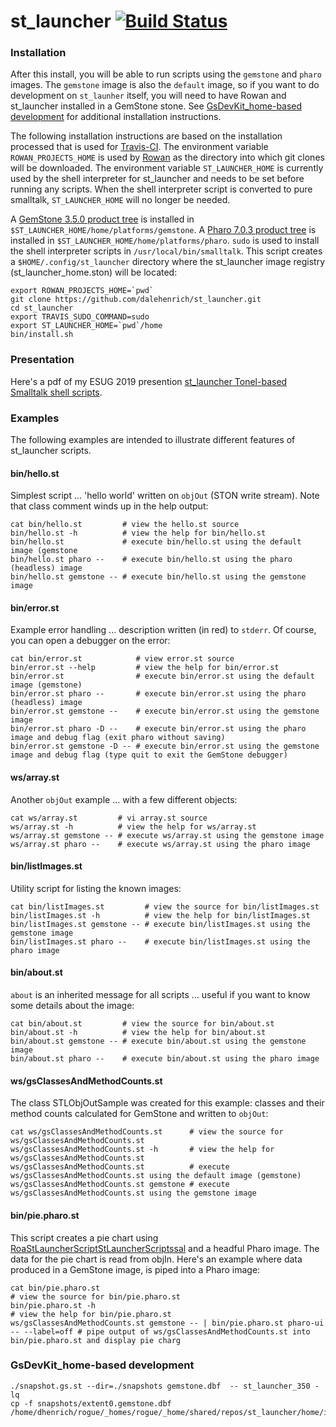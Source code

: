 # st_launcher [![Build Status](https://travis-ci.org/dalehenrich/st_launcher.svg?branch=masterV0.1)](https://travis-ci.org/dalehenrich/st_launcher)

### Installation
After this install, you will be able to run scripts using the `gemstone` and `pharo` images.
The `gemstone` image is also the `default` image, so if you want to do development on `st_launher` itself, you will need to have Rowan and st_launcher installed in a GemStone stone. See [GsDevKit_home-based development](#gsdevkit_home-based-development) for additional installation instructions.

The following installation instructions are based on the installation processed that is used for [Travis-CI][1].
The environment variable `ROWAN_PROJECTS_HOME` is used by [Rowan][2] as the directory into which git clones will be downloaded.
The environment variable `ST_LAUNCHER_HOME` is currently used by the shell interpreter for st_launcher and needs to be set before running any scripts.
When the shell interpreter script is converted to pure smalltalk, `ST_LAUNCHER_HOME` will no longer be needed.

A [GemStone 3.5.0 product tree][3] is installed in `$ST_LAUNCHER_HOME/home/platforms/gemstone`.
A [Pharo 7.0.3 product tree][4] is installed in `$ST_LAUNCHER_HOME/home/platforms/pharo`.
`sudo` is used to install the shell interpreter scripts in `/usr/local/bin/smalltalk`.
This script creates a `$HOME/.config/st_launcher` directory where the st_launcher image registry (st_launcher_home.ston) will be located:
```
export ROWAN_PROJECTS_HOME=`pwd`
git clone https://github.com/dalehenrich/st_launcher.git
cd st_launcher
export TRAVIS_SUDO_COMMAND=sudo
export ST_LAUNCHER_HOME=`pwd`/home
bin/install.sh
```
### Presentation
Here's a pdf of my ESUG 2019 presention [st_launcher Tonel-based Smalltalk shell scripts][6].

### Examples
The following examples are intended to illustrate different features of st_launcher scripts.

#### bin/hello.st
Simplest script ... 'hello world' written on `objOut` (STON write stream). 
Note that class comment winds up in the help output:
```
cat bin/hello.st         # view the hello.st source
bin/hello.st -h          # view the help for bin/hello.st
bin/hello.st             # execute bin/hello.st using the default image (gemstone
bin/hello.st pharo --    # execute bin/hello.st using the pharo (headless) image
bin/hello.st gemstone -- # execute bin/hello.st using the gemstone image
```
#### bin/error.st
Example error handling ... description written (in red) to `stderr`.
Of course, you can open a debugger on the error:
```
cat bin/error.st            # view error.st source
bin/error.st --help         # view the help for bin/error.st
bin/error.st                # execute bin/error.st using the default image (gemstone)
bin/error.st pharo --       # execute bin/error.st using the pharo (headless) image
bin/error.st gemstone --    # execute bin/error.st using the gemstone image
bin/error.st pharo -D --    # execute bin/error.st using the pharo image and debug flag (exit pharo without saving)
bin/error.st gemstone -D -- # execute bin/error.st using the gemstone image and debug flag (type quit to exit the GemStone debugger)
```
#### ws/array.st
Another `objOut` example ... with a few different objects:
```
cat ws/array.st         # vi array.st source
ws/array.st -h          # view the help for ws/array.st
ws/array.st gemstone -- # execute ws/array.st using the gemstone image
ws/array.st pharo --    # execute ws/array.st using the pharo image
```
#### bin/listImages.st
Utility script for listing the known images:
```
cat bin/listImages.st         # view the source for bin/listImages.st
bin/listImages.st -h          # view the help for bin/listImages.st
bin/listImages.st gemstone -- # execute bin/listImages.st using the gemstone image
bin/listImages.st pharo --    # execute bin/listImages.st using the pharo image
```
#### bin/about.st
`about` is an inherited message for all scripts ... useful if you want to know some details about the image:
```
cat bin/about.st         # view the source for bin/about.st
bin/about.st -h          # view the help for bin/about.st
bin/about.st gemstone -- # execute bin/about.st using the gemstone image
bin/about.st pharo --    # execute bin/about.st using the pharo image
```

#### ws/gsClassesAndMethodCounts.st
The class STLObjOutSample was created for this example: classes and their method counts calculated for GemStone and written to `objOut`:
```
cat ws/gsClassesAndMethodCounts.st      # view the source for ws/gsClassesAndMethodCounts.st
ws/gsClassesAndMethodCounts.st -h       # view the help for ws/gsClassesAndMethodCounts.st
ws/gsClassesAndMethodCounts.st          # execute ws/gsClassesAndMethodCounts.st using the default image (gemstone)
ws/gsClassesAndMethodCounts.st gemstone # execute ws/gsClassesAndMethodCounts.st using the gemstone image
```
#### bin/pie.pharo.st
This script creates a pie chart using [RoaStLauncherScriptStLauncherScriptssal][5] and a headful Pharo image.
The data for the pie chart is read from objIn.
Here's an example where data produced in a GemStone image, is piped into a Pharo image:
```
cat bin/pie.pharo.st                                                      # view the source for bin/pie.pharo.st
bin/pie.pharo.st -h                                                       # view the help for bin/pie.pharo.st
ws/gsClassesAndMethodCounts.st gemstone -- | bin/pie.pharo.st pharo-ui -- --label=off # pipe output of ws/gsClassesAndMethodCounts.st into bin/pie.pharo.st and display pie charg
```
### GsDevKit_home-based development
```smalltalk
./snapshot.gs.st --dir=./snapshots gemstone.dbf  -- st_launcher_350 -lq
cp -f snapshots/extent0.gemstone.dbf /home/dhenrich/rogue/_homes/rogue/_home/shared/repos/st_launcher/home/images/gemstone/snapshots/
```

[1]: https://travis-ci.org/dalehenrich/st_launcher
[2]: https://github.com/GemTalk/Rowan
[3]: https://gemtalksystems.com/products/gs64/versions35x/
[4]: https://pharo.org/news/pharo7.0-released
[5]: https://github.com/ObjectProfile/Roassal2
[6]: https://github.com/ESUG/esug.github.io/blob/source/2019-Conference/slides/03Wednesday/room-B/8-St_Script.pdf
